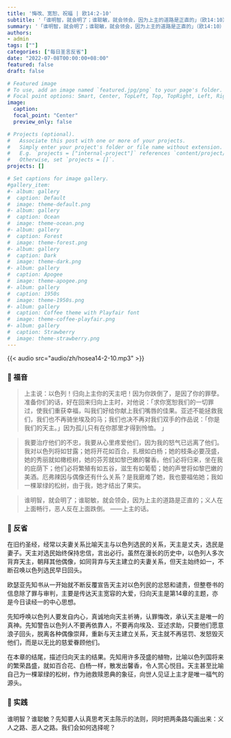 ```yaml
---
title: '悔改、宽恕、祝福 | 欧14:2-10'
subtitle: '「谁明智，就会明了；谁聪敏，就会领会，因为上主的道路是正直的」（欧14:10）'
summary: '「谁明智，就会明了；谁聪敏，就会领会，因为上主的道路是正直的」（欧14:10）'
authors:
- admin
tags: [""]
categories: ["每日圣言反省"]
date: "2022-07-08T00:00:00+08:00"
featured: false
draft: false

# Featured image
# To use, add an image named `featured.jpg/png` to your page's folder.
# Focal point options: Smart, Center, TopLeft, Top, TopRight, Left, Right, BottomLeft, Bottom, BottomRight
image:
  caption:
  focal_point: "Center"
  preview_only: false

# Projects (optional).
#   Associate this post with one or more of your projects.
#   Simply enter your project's folder or file name without extension.
#   E.g. `projects = ["internal-project"]` references `content/project/deep-learning/index.md`.
#   Otherwise, set `projects = []`.
projects: []

# Set captions for image gallery.
#gallery_item:
#- album: gallery
#  caption: Default
#  image: theme-default.png
#- album: gallery
#  caption: Ocean
#  image: theme-ocean.png
#- album: gallery
#  caption: Forest
#  image: theme-forest.png
#- album: gallery
#  caption: Dark
#  image: theme-dark.png
#- album: gallery
#  caption: Apogee
#  image: theme-apogee.png
#- album: gallery
#  caption: 1950s
#  image: theme-1950s.png
#- album: gallery
#  caption: Coffee theme with Playfair font
#  image: theme-coffee-playfair.png
#- album: gallery
#  caption: Strawberry
#  image: theme-strawberry.png
---
```


{{< audio src="audio/zh/hosea14-2-10.mp3" >}}

### :love_letter: 福音
> 上主说：以色列！归向上主你的天主吧！因为你跌倒了，是因了你的罪孽。准备你们的话，好在回来归向上主时，对他说：「求你宽恕我们的一切罪过，使我们重获幸福，叫我们好给你献上我们嘴唇的佳果。亚述不能拯救我们，我们也不再骑坐埃及的马；我们也决不再对我们双手的作品说：「你是我们的天主。」因为孤儿只有在你那里才得到怜恤。 」

> 我要治疗他们的不忠，我要从心里疼爱他们，因为我的怒气已远离了他们。我对以色列将如甘露；她将开花如百合，扎根如白杨；她的枝条必要茂盛，她的秀丽就如橄榄树，她的芬芳就如黎巴嫩的馨香。他们必将归来，坐在我的庇荫下；他们必将繁殖有如五谷，滋生有如葡萄；她的声誉将如黎巴嫩的美酒。厄弗辣因与偶像还有什么关系？是我磨难了她，我也要福佑她；我如一棵翠绿的松树，由于我，她才结出了果实。

> 谁明智，就会明了；谁聪敏，就会领会，因为上主的道路是正直的；义人在上面畅行，恶人反在上面跌倒。 ——上主的话。

### :speech_balloon: 反省
在旧约圣经，经常以夫妻关系比喻天主与以色列选民的关系，天主是丈夫，选民是妻子。天主对选民始终保持忠信，言出必行。虽然在漫长的历史中，以色列人多次背弃天主，朝拜其他偶像，如同背弃与天主建立的夫妻关系，但天主始终如一，不断召唤以色列选民早日回头。

欧瑟亚先知书从一开始就不断反覆宣告天主对以色列民的忿怒和谴责，但整卷书的信息除了罪与审判，主要是传达天主宽容的大爱，归向天主是第14章的主题，亦是今日读经一的中心思想。

先知呼唤以色列人要发自内心，真诚地向天主祈祷，认罪悔改，承认天主是唯一的真神。先知警告以色列人不要再依靠人，不要再向埃及、亚述求助，只要他们愿意浪子回头，脱离各种偶像崇拜，重新与天主建立关系，天主就不再惩罚、发怒毁灭他们，而是以无比的慈爱眷顾他们。

在本章的结尾，描述归向天主的结果。先知用许多茂盛的植物，比喻以色列国将来的繁荣昌盛，就如百合花、白杨一样，散发出馨香，令人赏心悦目。天主甚至比喻自己为一棵翠绿的松树，作为祂救赎恩典的象征，向世人见证上主才是唯一福气的源头。

### :runner: 实践
谁明智？谁聪敏？先知要人认真思考天主陈示的法则，同时把两条路勾画出来：义人之路、恶人之路。我们会如何选择呢？
